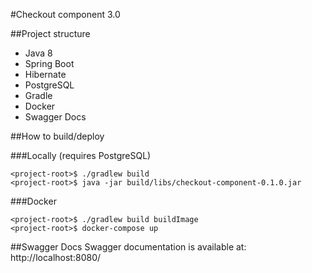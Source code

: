 #Checkout component 3.0

##Project structure

* Java 8
* Spring Boot
* Hibernate
* PostgreSQL
* Gradle
* Docker
* Swagger Docs

##How to build/deploy

###Locally (requires PostgreSQL)
```
<project-root>$ ./gradlew build
<project-root>$ java -jar build/libs/checkout-component-0.1.0.jar
```

###Docker
```
<project-root>$ ./gradlew build buildImage
<project-root>$ docker-compose up
```

##Swagger Docs
Swagger documentation is available at: http://localhost:8080/


